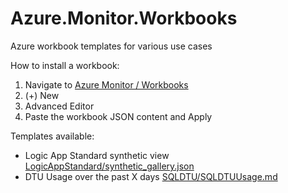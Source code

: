 # Azure.Monitor.Workbooks
Azure workbook templates for various use cases

How to install a workbook:

1. Navigate to [Azure Monitor / Workbooks](https://ms.portal.azure.com/#blade/Microsoft_Azure_Monitoring/AzureMonitoringBrowseBlade/workbooks)
2. (+) New
3. Advanced Editor
4. Paste the workbook JSON content and Apply

Templates available:

- Logic App Standard synthetic view [LogicAppStandard/synthetic_gallery.json](LogicAppStandard/synthetic_gallery.json)
- DTU Usage over the past X days [SQLDTU/SQLDTUUsage.md](SQLDTU/SQLDTUUsage.md)
